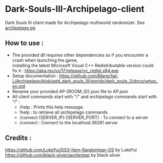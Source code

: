 # Dark-Souls-III-Archipelago-client

Dark Souls III client made for Archipelago multiworld randomizer. See [archipelago.gg](https://archipelago.gg/)

## How to use :  
- The provided dll requires other dependencies so if you encounter a crash when launching the game,   
installing the latest Microsoft Visual C++ Redistributable version could fix it : https://aka.ms/vs/17/release/vc_redist.x64.exe  
- Setup documentation : https://github.com/Marechal-L/Archipelago/blob/add_dark_souls_III/worlds/dark_souls_3/docs/setup_en.md  
- Rename your provided AP-{ROOM_ID}.json file to AP.json
- All client commands start with "/" and archipelago commands start with "!" :  
	- /help : Prints this help message.
	- !help : to retrieve all archipelago commands
	- /connect {SERVER_IP}:{SERVER_PORT} : To connect to a server
	- /connect : Connect to the localhost:38281 server

## Credits :  
https://github.com/LukeYui/DS3-Item-Randomiser-OS by LukeYui  
https://github.com/black-sliver/apclientpp by black-sliver




